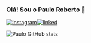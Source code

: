 ### Olá! Sou o Paulo Roberto 🤙

[![instagram](https://img.shields.io/badge/Instagram-E4405F?style=for-the-badge&logo=instagram&logoColor=white)](https://instagram.com/charliebrown1333)[![linked](https://img.shields.io/badge/LinkedIn-0077B5?style=for-the-badge&logo=linkedin&logoColor=white)](https://www.linkedin.com/public-profile/settings?trk=d_flagship3_profile_self_view_public_profile)

![Paulo GitHub stats](https://github-readme-stats.vercel.app/api?username=devPauloCorsi&show_icons=true&theme=dracula)
